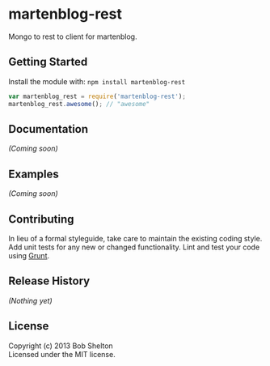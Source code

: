 # martenblog-rest

Mongo to rest to client for martenblog.

## Getting Started
Install the module with: `npm install martenblog-rest`

```javascript
var martenblog_rest = require('martenblog-rest');
martenblog_rest.awesome(); // "awesome"
```

## Documentation
_(Coming soon)_

## Examples
_(Coming soon)_

## Contributing
In lieu of a formal styleguide, take care to maintain the existing coding style. Add unit tests for any new or changed functionality. Lint and test your code using [Grunt](http://gruntjs.com/).

## Release History
_(Nothing yet)_

## License
Copyright (c) 2013 Bob Shelton  
Licensed under the MIT license.
